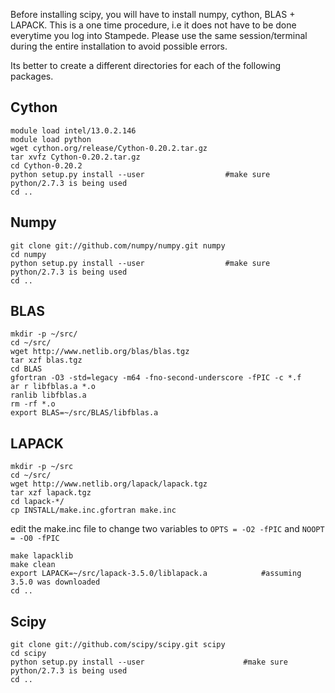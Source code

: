 Before installing scipy, you will have to install numpy, cython, BLAS + LAPACK. This is a one time procedure, i.e
it does not have to be done everytime you log into Stampede. Please use the same session/terminal during the 
entire installation to avoid possible errors.

Its better to create a different directories for each of the following packages.

Cython
------

```
module load intel/13.0.2.146
module load python
wget cython.org/release/Cython-0.20.2.tar.gz
tar xvfz Cython-0.20.2.tar.gz
cd Cython-0.20.2
python setup.py install --user                  #make sure python/2.7.3 is being used
cd ..
```

Numpy
-----

```
git clone git://github.com/numpy/numpy.git numpy
cd numpy
python setup.py install --user                  #make sure python/2.7.3 is being used
cd ..
```

BLAS
-----

```
mkdir -p ~/src/
cd ~/src/
wget http://www.netlib.org/blas/blas.tgz
tar xzf blas.tgz
cd BLAS
gfortran -O3 -std=legacy -m64 -fno-second-underscore -fPIC -c *.f
ar r libfblas.a *.o
ranlib libfblas.a
rm -rf *.o
export BLAS=~/src/BLAS/libfblas.a
```


LAPACK
-------

```
mkdir -p ~/src
cd ~/src/
wget http://www.netlib.org/lapack/lapack.tgz
tar xzf lapack.tgz
cd lapack-*/
cp INSTALL/make.inc.gfortran make.inc
```

edit the make.inc file to change two variables to ``` OPTS = -O2 -fPIC ``` and ``` NOOPT = -O0 -fPIC ```

```
make lapacklib
make clean
export LAPACK=~/src/lapack-3.5.0/liblapack.a            #assuming 3.5.0 was downloaded
cd ..
```

Scipy
------

```
git clone git://github.com/scipy/scipy.git scipy
cd scipy
python setup.py install --user                      #make sure python/2.7.3 is being used
cd ..
```